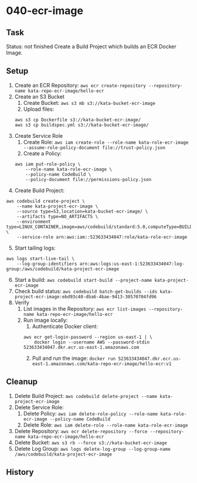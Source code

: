 # 040-ecr-image

## Task
Status: not finished
Create a Build Project which builds an ECR Docker Image.

## Setup
1. Create an ECR Repository: `aws ecr create-repository --repository-name kata-repo-ecr-image/hello-ecr`
2. Create an S3 Bucket
	1. Create Bucket: `aws s3 mb s3://kata-bucket-ecr-image`
	2. Upload files: 
	```shell
	aws s3 cp Dockerfile s3://kata-bucket-ecr-image/
	aws s3 cp buildspec.yml s3://kata-bucket-ecr-image/
	```
3. Create Service Role
	1. Create Role: `aws iam create-role --role-name kata-role-ecr-image --assume-role-policy-document file://trust-policy.json`
	2. Create a Policy: 
	```shell
	aws iam put-role-policy \
		--role-name kata-role-ecr-image \
		--policy-name CodeBuild \
		--policy-document file://permissions-policy.json
	```
4. Create Build Project: 
```shell
aws codebuild create-project \
	--name kata-project-ecr-image \
	--source type=S3,location=kata-bucket-ecr-image/ \
	--artifacts type=NO_ARTIFACTS \
	--environment type=LINUX_CONTAINER,image=aws/codebuild/standard:5.0,computeType=BUILD_GENERAL1_SMALL \
	--service-role arn:aws:iam::523633434047:role/kata-role-ecr-image
```
5. Start tailing logs:
```shell 
aws logs start-live-tail \
	--log-group-identifiers arn:aws:logs:us-east-1:523633434047:log-group:/aws/codebuild/kata-project-ecr-image
```
6. Start a build: `aws codebuild start-build --project-name kata-project-ecr-image`
7. Check build status: `aws codebuild batch-get-builds --ids kata-project-ecr-image:ebd93c40-dba6-4bae-9413-30570704fd96`
8. Verify 
	1. List images in the Repository: `aws ecr list-images --repository-name kata-repo-ecr-image/hello-ecr`
	2. Run image locally:
		1. Authenticate Docker client: 
		```shell
		aws ecr get-login-password --region us-east-1 | \
			docker login --username AWS --password-stdin 523633434047.dkr.ecr.us-east-1.amazonaws.com
		```
		2. Pull and run the image: `docker run 523633434047.dkr.ecr.us-east-1.amazonaws.com/kata-repo-ecr-image/hello-ecr:v1`

## Cleanup
1. Delete Build Project: `aws codebuild delete-project --name kata-project-ecr-image`
2. Delete Service Role: 
	1. Delete Policy: `aws iam delete-role-policy --role-name kata-role-ecr-image --policy-name CodeBuild`
	2. Delete Role: `aws iam delete-role --role-name kata-role-ecr-image`
3. Delete Repository: `aws ecr delete-repository --force --repository-name kata-repo-ecr-image/hello-ecr`
4. Delete Bucket: `aws s3 rb --force s3://kata-bucket-ecr-image`
5. Delete Log Group: `aws logs delete-log-group --log-group-name /aws/codebuild/kata-project-ecr-image`

## History
